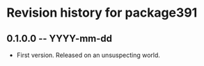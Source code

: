 # Revision history for package391

## 0.1.0.0 -- YYYY-mm-dd

* First version. Released on an unsuspecting world.

